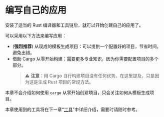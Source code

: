 # 编写自己的应用

安装了适当的 Rust 编译器和工具链后，就可以开始创建自己的应用了。

可以采用以下方法来编写应用：

- (**强烈推荐**) 从现成的模板生成项目：可以提供一个配置好的项目，节省时间，避免出错。
- 借助 Cargo 从零开始构建：需要更多专业知识，因为你需要配置项目的多个部分。
    > ⚠️ **注意**：用 Cargo 自行构建项目没有任何优势。在这里提及，只是因为这是生成 Rust 项目的常规方法。

本章不会介绍如何使用 `cargo` 从零开始​​创建项目，只会关注如何从模板生成项目。

本章使用到的工具将在下一章“[工具][tooling]”中详细介绍，需要时请随时参考。

[tooling]: ../tooling/index.md
